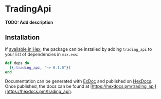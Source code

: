 # TradingApi

**TODO: Add description**

## Installation

If [available in Hex](https://hex.pm/docs/publish), the package can be installed
by adding `trading_api` to your list of dependencies in `mix.exs`:

```elixir
def deps do
  [{:trading_api, "~> 0.1.0"}]
end
```

Documentation can be generated with [ExDoc](https://github.com/elixir-lang/ex_doc)
and published on [HexDocs](https://hexdocs.pm). Once published, the docs can
be found at [https://hexdocs.pm/trading_api](https://hexdocs.pm/trading_api).

